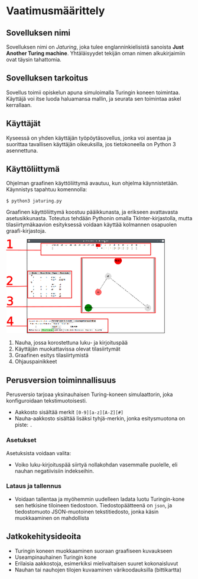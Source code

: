 # Vaatimusmäärittely

## Sovelluksen nimi

Sovelluksen nimi on *Jaturing*, joka tulee englanninkielisistä sanoista **Just Another Turing machine**. Yhtäläisyydet tekijän oman nimen alkukirjaimiin ovat täysin tahattomia.

## Sovelluksen tarkoitus

Sovellus toimii opiskelun apuna simuloimalla Turingin koneen toimintaa. Käyttäjä voi itse luoda haluamansa mallin, ja seurata sen toimintaa askel kerrallaan.

## Käyttäjät
Kyseessä on yhden käyttäjän työpöytäsovellus, jonka voi asentaa ja suorittaa tavallisen käyttäjän oikeuksilla, jos tietokoneella on Python 3 asennettuna.

## Käyttöliittymä

Ohjelman graafinen käyttöliittymä avautuu, kun ohjelma käynnistetään. Käynnistys tapahtuu komennolla:

```
$ python3 jaturing.py
```

Graafinen käyttöliittymä koostuu pääikkunasta, ja erikseen avattavasta asetusikkunasta. Toteutus tehdään Pythonin omalla TkInter-kirjastolla, mutta tilasiirtymäkaavion esityksessä voidaan käyttää kolmannen osapuolen graafi-kirjastoja.

![Käyttöliittymä](jaturing_gui.png)

1. Nauha, jossa korostettuna luku- ja kirjoituspää
2. Käyttäjän muokattavissa olevat tilasiirtymät
3. Graafinen esitys tilasiirtymistä
4. Ohjauspainikkeet

## Perusversion toiminnallisuus

Perusversio tarjoaa yksinauhaisen Turing-koneen simulaattorin, joka konfiguroidaan tekstimuotoisesti.
* Aakkosto sisältää merkit ```[0-9][a-z][A-Z][#]```
* Nauha-aakkosto sisältää lisäksi tyhjä-merkin, jonka esitysmuotona on piste: ```.```

### Asetukset
Asetuksista voidaan valita:
* Voiko luku-kirjoituspää siirtyä nollakohdan vasemmalle puolelle, eli nauhan negatiivisiin indekseihin.

### Lataus ja tallennus
* Voidaan tallentaa ja myöhemmin uudelleen ladata luotu Turingin-kone sen hetkisine tiloineen tiedostoon. Tiedostopäätteenä on ```json```, ja tiedostomuoto JSON-muotoinen tekstitiedosto, jonka käsin muokkaaminen on mahdollista


## Jatkokehitysideoita

* Turingin koneen muokkaaminen suoraan graafiseen kuvaukseen
* Useampinauhainen Turingin kone
* Erilaisia aakkostoja, esimerkiksi mielivaltaisen suuret kokonaisluvut
* Nauhan tai nauhojen tilojen kuvaaminen värikoodauksilla (bittikartta)

